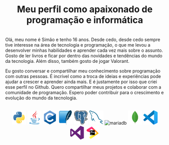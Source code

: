 <h1 align="center"> Meu perfil como apaixonado de programação e informática </h1>

<br>
Olá, meu nome é Simão e tenho 16 anos. Desde cedo, desde cedo sempre tive interesse na área de tecnologia e programação, o que me levou a desenvolver minhas habilidades e aprender cada vez mais sobre o assunto. Gosto de ler livros e ficar por dentro das novidades e tendências do mundo da tecnologia. Além disso, também gosto de jogar Valorant.

Eu gosto conversar e compartilhar meu conhecimento sobre programação com outras pessoas. É incrível como a troca de ideias e experiências pode ajudar a crescer e aprender ainda mais. E é justamente por isso que criei esse perfil no Github. Quero compartilhar meus projetos e colaborar com a comunidade de programação. Espero poder contribuir para o crescimento e evolução do mundo da tecnologia.
<br><br>
  
<p align="center">
  <img src="https://github.com/devicons/devicon/blob/master/icons/python/python-original.svg" alt="python" width="45" height="45" />
  <img src="https://github.com/devicons/devicon/blob/master/icons/java/java-original.svg" alt="java" width="45" height="45" />
  <img src="https://github.com/devicons/devicon/blob/master/icons/c/c-original.svg" alt="c" width="45" height="45" />
  <span> <span>
  <img src="https://github.com/devicons/devicon/blob/master/icons/sqlite/sqlite-original.svg" alt="sqlite" width="45" height="45" />
  <img src="https://github.com/devicons/devicon/blob/master/icons/postgresql/postgresql-original.svg" alt="postgresql" width="45" height="45" />
  <img src="https://github.com/devicons/devicon/blob/master/icons/mysql/mysql-original.svg" alt="mysql" width="45" height="45" />
  <img src="https://cdn.iconscout.com/icon/free/png-256/mariadb-226022.png?f=webp&w=256" alt="mariadb" width="45" height="45" />
  <img src="https://raw.githubusercontent.com/devicons/devicon/master/icons/mongodb/mongodb-original.svg" alt="mongodb" width="45" height="45" />
  <span>
  <img src="https://github.com/devicons/devicon/blob/master/icons/vscode/vscode-original.svg" alt="vscode" width="45" height="45" />
  <img src="https://github.com/devicons/devicon/blob/master/icons/visualstudio/visualstudio-plain.svg" alt="visualstudio" width="45" height="45" />
  <img src="https://github.com/devicons/devicon/blob/master/icons/jetbrains/jetbrains-original.svg" alt="jetbrains" width="45" height="45" />
</p>
